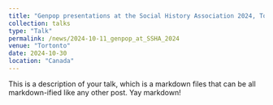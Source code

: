```yaml
---
title: "Genpop presentations at the Social History Association 2024, Toronto"
collection: talks
type: "Talk"
permalink: /news/2024-10-11_genpop_at_SSHA_2024
venue: "Tortonto"
date: 2024-10-30
location: "Canada"
---
```


This is a description of your talk, which is a markdown files that can be all markdown-ified like any other post. Yay markdown!